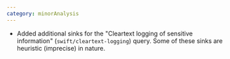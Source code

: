 ```yaml
---
category: minorAnalysis
---
```


* Added additional sinks for the "Cleartext logging of sensitive information" (`swift/cleartext-logging`) query. Some of these sinks are heuristic (imprecise) in nature.

